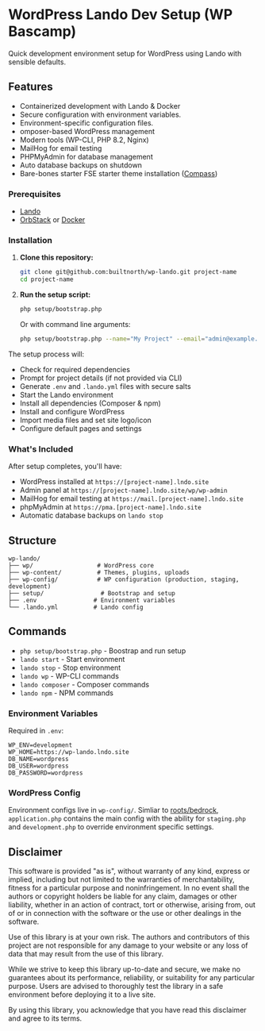 # WordPress Lando Dev Setup (WP Bascamp)

Quick development environment setup for WordPress using Lando with sensible defaults.

## Features

- Containerized development with Lando & Docker
- Secure configuration with environment variables.
- Environment-specific configuration files.
- omposer-based WordPress management
- Modern tools (WP-CLI, PHP 8.2, Nginx)
- MailHog for email testing
- PHPMyAdmin for database management
- Auto database backups on shutdown
- Bare-bones starter FSE starter theme installation ([Compass](https://github.com/builtnorth/compass.git))

### Prerequisites

- [Lando](https://lando.dev/download/)
- [OrbStack](https://orbstack.dev/) or [Docker](https://www.docker.com/)

### Installation

1. **Clone this repository:**
   ```bash
   git clone git@github.com:builtnorth/wp-lando.git project-name
   cd project-name
   ```

2. **Run the setup script:**
   ```bash
   php setup/bootstrap.php
   ```

   Or with command line arguments:
   ```bash
   php setup/bootstrap.php --name="My Project" --email="admin@example.com" --password="mypassword" --username="admin"
   ```

The setup process will:
- Check for required dependencies
- Prompt for project details (if not provided via CLI)
- Generate `.env` and `.lando.yml` files with secure salts
- Start the Lando environment
- Install all dependencies (Composer & npm)
- Install and configure WordPress
- Import media files and set site logo/icon
- Configure default pages and settings

### What's Included

After setup completes, you'll have:
- WordPress installed at `https://[project-name].lndo.site`
- Admin panel at `https://[project-name].lndo.site/wp/wp-admin`
- MailHog for email testing at `https://mail.[project-name].lndo.site`
- phpMyAdmin at `https://pma.[project-name].lndo.site`
- Automatic database backups on `lando stop`


## Structure

```
wp-lando/
├── wp/                  # WordPress core
├── wp-content/          # Themes, plugins, uploads
├── wp-config/           # WP configuration (production, staging, development)
├── setup/                # Bootstrap and setup
├── .env                # Environment variables
└── .lando.yml          # Lando config
```

## Commands

- `php setup/bootstrap.php` - Boostrap and run setup
- `lando start` - Start environment
- `lando stop` - Stop environment
- `lando wp` - WP-CLI commands
- `lando composer` - Composer commands
- `lando npm` - NPM commands


### Environment Variables

Required in `.env`:
```
WP_ENV=development
WP_HOME=https://wp-lando.lndo.site
DB_NAME=wordpress
DB_USER=wordpress
DB_PASSWORD=wordpress
```

### WordPress Config

Environment configs live in `wp-config/`. Simliar to [roots/bedrock](https://github.com/roots/bedrock), `application.php` contains the main config with the ability for `staging.php` and `development.php` to override environment specific settings.


## Disclaimer

This software is provided "as is", without warranty of any kind, express or implied, including but not limited to the warranties of merchantability, fitness for a particular purpose and noninfringement. In no event shall the authors or copyright holders be liable for any claim, damages or other liability, whether in an action of contract, tort or otherwise, arising from, out of or in connection with the software or the use or other dealings in the software.

Use of this library is at your own risk. The authors and contributors of this project are not responsible for any damage to your website or any loss of data that may result from the use of this library.

While we strive to keep this library up-to-date and secure, we make no guarantees about its performance, reliability, or suitability for any particular purpose. Users are advised to thoroughly test the library in a safe environment before deploying it to a live site.

By using this library, you acknowledge that you have read this disclaimer and agree to its terms.